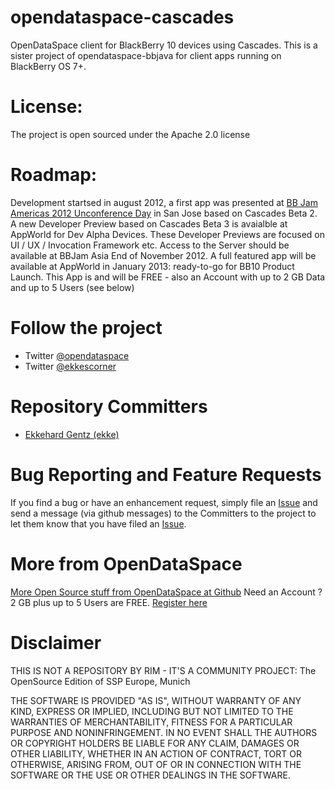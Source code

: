 opendataspace-cascades
======================

OpenDataSpace client for BlackBerry 10 devices using Cascades.
This is a sister project of opendataspace-bbjava for client apps running on BlackBerry OS 7+.


License:
======================

The project is open sourced under the Apache 2.0 license

Roadmap:
======================

Development startsed in august 2012, a first app was presented at [BB Jam Americas 2012 Unconference Day](http://www.blackberryjamconference.com/americas/content/unconference-day) in San Jose based on Cascades Beta 2.
A new Developer Preview based on Cascades Beta 3 is avaialble at AppWorld for Dev Alpha Devices.
These Developer Previews are focused on UI / UX / Invocation Framework etc.
Access to the Server should be available at BBJam Asia End of November 2012.
A full featured app will be available at AppWorld in January 2013: ready-to-go for BB10 Product Launch.
This App is and will be FREE - also an Account with up to 2 GB Data and up to 5 Users (see below)

Follow the project
======================

* Twitter [@opendataspace](https://twitter.com/opendataspace)
* Twitter [@ekkescorner]()

Repository Committers
======================

* [Ekkehard Gentz (ekke)](https://github.com/ekke)


Bug Reporting and Feature Requests
======================

If you find a bug or have an enhancement request, simply file an [Issue](https://github.com/blackberry/opendataspace-cascades/issues) and send a message (via github messages) to the Committers to the project to let them know that you have filed an [Issue](https://github.com/blackberry/opendataspace-cascades/issues).

More from OpenDataSpace
======================
[More Open Source stuff from OpenDataSpace at Github](https://github.com/opendataspace)
Need an Account ? 2 GB plus up to 5 Users are FREE. 
[Register here](http://ods.io)


Disclaimer
======================
THIS IS NOT A REPOSITORY BY RIM - IT'S A COMMUNITY PROJECT: The OpenSource Edition of SSP Europe, Munich 

THE SOFTWARE IS PROVIDED "AS IS", WITHOUT WARRANTY OF ANY KIND, EXPRESS OR IMPLIED, INCLUDING BUT NOT LIMITED TO THE WARRANTIES OF MERCHANTABILITY, FITNESS FOR A PARTICULAR PURPOSE AND NONINFRINGEMENT. IN NO EVENT SHALL THE AUTHORS OR COPYRIGHT HOLDERS BE LIABLE FOR ANY CLAIM, DAMAGES OR OTHER LIABILITY, WHETHER IN AN ACTION OF CONTRACT, TORT OR OTHERWISE, ARISING FROM, OUT OF OR IN CONNECTION WITH THE SOFTWARE OR THE USE OR OTHER DEALINGS IN THE SOFTWARE.

